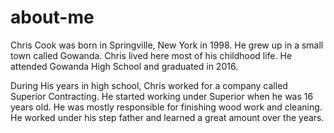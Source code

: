 # about-me

Chris Cook was born in Springville, New York in 1998. He grew up in a small town called Gowanda. Chris lived here most of his childhood life. He attended Gowanda High School and graduated in 2016.

During His years in high school, Chris worked for a company called Superior Contracting. He started working under Superior when he was 16 years old. He was mostly responsible for finishing wood work and cleaning. He worked under his step father and learned a great amount over the years.
